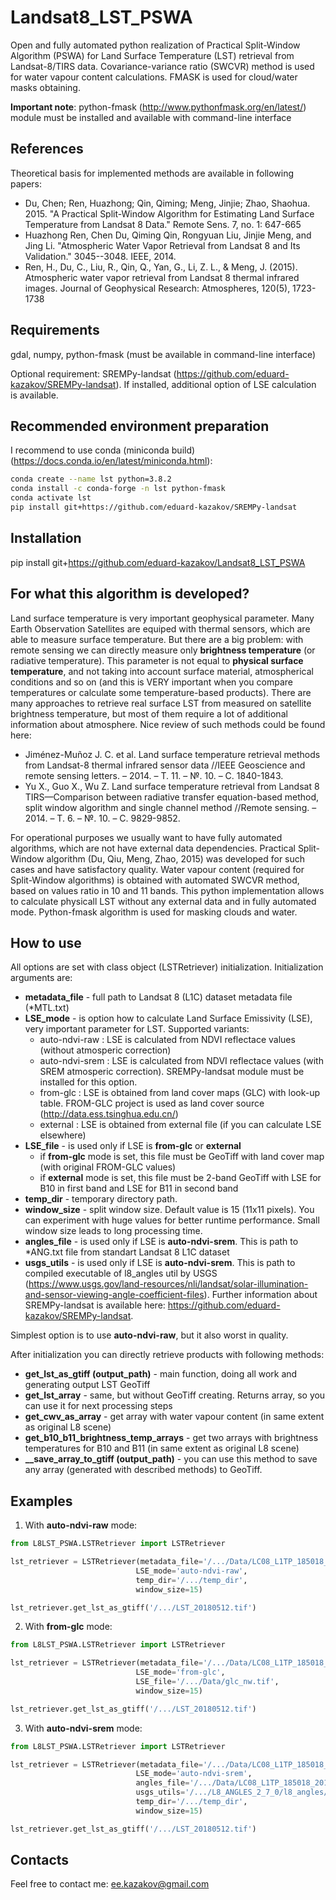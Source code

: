 # Landsat8_LST_PSWA
Open and fully automated python realization of Practical Split-Window Algorithm (PSWA) for Land Surface Temperature (LST) retrieval from Landsat-8/TIRS data. Covariance-variance ratio (SWCVR) method is used for water vapour content calculations. FMASK is used for cloud/water masks obtaining.

**Important note**: python-fmask (http://www.pythonfmask.org/en/latest/) module must be installed and available with command-line interface

## References

Theoretical basis for implemented methods are available in following papers:

* Du, Chen; Ren, Huazhong; Qin, Qiming; Meng, Jinjie; Zhao, Shaohua. 2015. "A Practical Split-Window Algorithm for Estimating Land Surface Temperature from Landsat 8 Data." Remote Sens. 7, no. 1: 647-665
* Huazhong Ren, Chen Du, Qiming Qin, Rongyuan Liu, Jinjie Meng, and Jing Li. "Atmospheric Water Vapor Retrieval from Landsat 8 and Its Validation." 3045--3048. IEEE, 2014.
* Ren, H., Du, C., Liu, R., Qin, Q., Yan, G., Li, Z. L., & Meng, J. (2015). Atmospheric water vapor retrieval from Landsat 8 thermal infrared images. Journal of Geophysical Research: Atmospheres, 120(5), 1723-1738

## Requirements

gdal, numpy, python-fmask (must be available in command-line interface)

Optional requirement: SREMPy-landsat (https://github.com/eduard-kazakov/SREMPy-landsat). If installed, additional option of LSE calculation is available.

## Recommended environment preparation

I recommend to use conda (miniconda build) (https://docs.conda.io/en/latest/miniconda.html):

```bash
conda create --name lst python=3.8.2
conda install -c conda-forge -n lst python-fmask
conda activate lst
pip install git+https://github.com/eduard-kazakov/SREMPy-landsat
```

## Installation

pip install git+https://github.com/eduard-kazakov/Landsat8_LST_PSWA

## For what this algorithm is developed?

Land surface temperature is very important geophysical parameter. Many Earth Observation Satellites are equiped with thermal sensors, which are able to measure surface temperature. But there are a big problem: with remote sensing we can directly measure only **brightness temperature** (or radiative temperature). This parameter is not equal to **physical surface temperature**, and not taking into account surface material, atmospherical conditions and so on (and this is VERY important when you compare temperatures or calculate some temperature-based products). There are many approaches to retrieve real surface LST from measured on satellite brightness temperature, but most of them require a lot of additional information about atmosphere. Nice review of such methods could be found here:
* Jiménez-Muñoz J. C. et al. Land surface temperature retrieval methods from Landsat-8 thermal infrared sensor data //IEEE Geoscience and remote sensing letters. – 2014. – Т. 11. – №. 10. – С. 1840-1843.
* Yu X., Guo X., Wu Z. Land surface temperature retrieval from Landsat 8 TIRS—Comparison between radiative transfer equation-based method, split window algorithm and single channel method //Remote sensing. – 2014. – Т. 6. – №. 10. – С. 9829-9852.

For operational purposes we usually want to have fully automated algorithms, which are not have external data dependencies. Practical Split-Window algorithm (Du, Qiu, Meng, Zhao, 2015) was developed for such cases and have satisfactory quality. Water vapour content (required for Split-Window algorithms) is obtained with automated SWCVR method, based on values ratio in 10 and 11 bands. This python implementation allows to calculate physicall LST without any external data and in fully automated mode. Python-fmask algorithm is used for masking clouds and water.      

## How to use

All options are set with class object (LSTRetriever) initialization. Initialization arguments are:
* **metadata_file** - full path to Landsat 8 (L1C) dataset metadata file (*MTL.txt)
* **LSE_mode** - is option how to calculate Land Surface Emissivity (LSE), very important parameter for LST. Supported variants: 
    * auto-ndvi-raw : LSE is calculated from NDVI reflectace values (without atmosperic correction)
    * auto-ndvi-srem : LSE is calculated from NDVI reflectace values (with SREM atmosperic correction). SREMPy-landsat module must be installed for this option.
    * from-glc : LSE is obtained from land cover maps (GLC) with look-up table. FROM-GLC project is used as land cover source (http://data.ess.tsinghua.edu.cn/)
    * external : LSE is obtained from external file (if you can calculate LSE elsewhere)
* **LSE_file** - is used only if LSE is **from-glc** or **external**
    * if **from-glc** mode is set, this file must be GeoTiff with land cover map (with original FROM-GLC values)
    * if **external** mode is set, this file must be 2-band GeoTiff with LSE for B10 in first band and LSE for B11 in second band
* **temp_dir** - temporary directory path.
* **window_size** - split window size. Default value is 15 (11x11 pixels). You can experiment with huge values for better runtime performance. Small window size leads to long processing time.
* **angles_file** - is used only if LSE is **auto-ndvi-srem**. This is path to *ANG.txt file from standart Landsat 8 L1C dataset
* **usgs_utils** - is used only if LSE is **auto-ndvi-srem**. This is path to compiled executable of l8_angles util by USGS (https://www.usgs.gov/land-resources/nli/landsat/solar-illumination-and-sensor-viewing-angle-coefficient-files). Further information about SREMPy-landsat is available here: https://github.com/eduard-kazakov/SREMPy-landsat.

Simplest option is to use **auto-ndvi-raw**, but it also worst in quality.

After initialization you can directly retrieve products with following methods:
* **get_lst_as_gtiff (output_path)** - main function, doing all work and generating output LST GeoTiff
* **get_lst_array** - same, but without GeoTiff creating. Returns array, so you can use it for next processing steps
* **get_cwv_as_array** - get array with water vapour content (in same extent as original L8 scene)
* **get_b10_b11_brightness_temp_arrays** - get two arrays with brightness temperatures for B10 and B11 (in same extent as original L8 scene)
* **__save_array_to_gtiff (output_path)** - you can use this method to save any array (generated with described methods) to GeoTiff.


## Examples

1. With **auto-ndvi-raw** mode:

```python         
from L8LST_PSWA.LSTRetriever import LSTRetriever

lst_retriever = LSTRetriever(metadata_file='/.../Data/LC08_L1TP_185018_20180512_20180517_01_T1/LC08_L1TP_185018_20180512_20180517_01_T1_MTL.txt',
                            LSE_mode='auto-ndvi-raw',
                            temp_dir='/.../temp_dir',
                            window_size=15)

lst_retriever.get_lst_as_gtiff('/.../LST_20180512.tif')
```

2. With **from-glc** mode:

```python         
from L8LST_PSWA.LSTRetriever import LSTRetriever

lst_retriever = LSTRetriever(metadata_file='/.../Data/LC08_L1TP_185018_20180512_20180517_01_T1/LC08_L1TP_185018_20180512_20180517_01_T1_MTL.txt',
                            LSE_mode='from-glc',
                            LSE_file='/.../Data/glc_nw.tif',                            temp_dir='/.../temp_dir',
                            window_size=15)

lst_retriever.get_lst_as_gtiff('/.../LST_20180512.tif')
```


3. With **auto-ndvi-srem** mode:

```python         
from L8LST_PSWA.LSTRetriever import LSTRetriever

lst_retriever = LSTRetriever(metadata_file='/.../Data/LC08_L1TP_185018_20180512_20180517_01_T1/LC08_L1TP_185018_20180512_20180517_01_T1_MTL.txt',
                            LSE_mode='auto-ndvi-srem',
                            angles_file='/.../Data/LC08_L1TP_185018_20180512_20180517_01_T1/LC08_L1TP_185018_20180512_20180517_01_T1_ANG.txt',
                            usgs_utils='/.../L8_ANGLES_2_7_0/l8_angles/l8_angles',
                            temp_dir='/.../temp_dir',
                            window_size=15)

lst_retriever.get_lst_as_gtiff('/.../LST_20180512.tif')
``` 


## Contacts

Feel free to contact me: ee.kazakov@gmail.com
